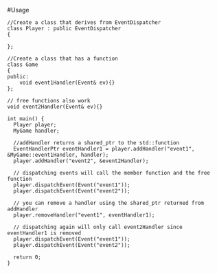 #Usage

    //Create a class that derives from EventDispatcher
	class Player : public EventDispatcher
	{
	
	};
	
	//Create a class that has a function
	class Game
	{
	public:
		void event1Handler(Event& ev){}		
	};
	
	// free functions also work
	void event2Handler(Event& ev){}
	
	int main() {
	  Player player;
	  MyGame handler;	
	
	  //addHandler returns a shared_ptr to the std::function
	  EventHandlerPtr eventHandler1 = player.addHandler("event1", &MyGame::event1Handler, handler);
	  player.addHandler("event2", &event2Handler);
		
	  // dispatching events will call the member function and the free function
	  player.dispatchEvent(Event("event1"));
	  player.dispatchEvent(Event("event2"));
      
	  // you can remove a handler using the shared_ptr returned from addHandler
	  player.removeHandler("event1", eventHandler1);
      
	  // dispatching again will only call event2Handler since eventHandler1 is removed
	  player.dispatchEvent(Event("event1"));
	  player.dispatchEvent(Event("event2"));
	
	  return 0;
	}
	
	
	